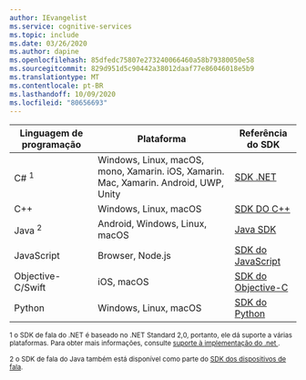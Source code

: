 ```yaml
---
author: IEvangelist
ms.service: cognitive-services
ms.topic: include
ms.date: 03/26/2020
ms.author: dapine
ms.openlocfilehash: 85dfedc75807e273240066460a58b79380050e58
ms.sourcegitcommit: 829d951d5c90442a38012daaf77e86046018e5b9
ms.translationtype: MT
ms.contentlocale: pt-BR
ms.lasthandoff: 10/09/2020
ms.locfileid: "80656693"
---
```

| Linguagem de programação | Plataforma                                                                           | Referência do SDK              |
|----------------------|------------------------------------------------------------------------------------|----------------------------|
| C# <sup>1</sup>      | Windows, Linux, macOS, mono, Xamarin. iOS, Xamarin. Mac, Xamarin. Android, UWP, Unity | [SDK .NET][net-sdk]        |
| C++                  | Windows, Linux, macOS                                                              | [SDK DO C++][cpp-sdk]         |
| Java <sup>2</sup>    | Android, Windows, Linux, macOS                                                     | [Java SDK][javasdk]        |
| JavaScript           | Browser, Node.js                                                                   | [SDK do JavaScript][ecmasdk]  |
| Objective-C/Swift  | iOS, macOS                                                                         | [SDK do Objective-C][obj-sdk] |
| Python               | Windows, Linux, macOS                                                              | [SDK do Python][pyt-sdk]      |

<sup>1 o SDK de fala do .NET é baseado no .NET Standard 2,0, portanto, ele dá suporte a várias plataformas. Para obter mais informações, consulte <a href="https://docs.microsoft.com/dotnet/standard/net-standard#net-implementation-support" target="_blank">suporte à <span class="docon docon-navigate-external x-hidden-focus"></span> implementação do .net </a>.</sup>

<sup>2 o SDK de fala do Java também está disponível como parte do [SDK dos dispositivos de fala](../articles/cognitive-services/speech-service/speech-devices-sdk.md).</sup>

[net-sdk]: https://aka.ms/csspeech/csharpref
[cpp-sdk]: https://aka.ms/csspeech/cppref
[javasdk]: https://aka.ms/csspeech/javaref
[ecmasdk]: https://aka.ms/csspeech/javascriptref
[obj-sdk]: https://aka.ms/csspeech/objectivecref
[pyt-sdk]: https://aka.ms/csspeech/pythonref